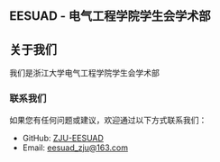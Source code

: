 ## EESUAD - 电气工程学院学生会学术部

## 关于我们

我们是浙江大学电气工程学院学生会学术部


### 联系我们

如果您有任何问题或建议，欢迎通过以下方式联系我们：

- GitHub: [ZJU-EESUAD](https://github.com/ZJU-EESUAD)
- Email: [eesuad_zju@163.com](mailto:eesuad_zju@163.com)


